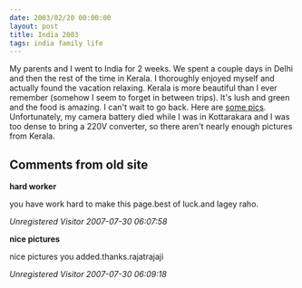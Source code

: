 ```yaml
---
date: 2003/02/20 00:00:00
layout: post
title: India 2003
tags: india family life
---
```


My parents and I went to India for 2 weeks. We spent a couple days in
Delhi and then the rest of the time in Kerala. I thoroughly enjoyed
myself and actually found the vacation relaxing. Kerala is more
beautiful than I ever remember (somehow I seem to forget in between
trips). It's lush and green and the food is amazing. I can't wait to
go back. Here are [some
pics](http://kurup.org/photo/album?album_id=5323). Unfortunately, my
camera battery died while I was in Kottarakara and I was too dense to
bring a 220V converter, so there aren't nearly enough pictures from
Kerala.

<div id="comment-box">
<h2>Comments from old site</h2>

<div class="one-comment">
<p><b>hard worker</b></p>
<p>
you have work hard to make this page.best of luck.and lagey raho.
</p>
<address class="signature">
<span class="author">Unregistered Visitor</span>
<span class="date">2007-07-30 06:07:58</span>
</address>
</div>

<div class="one-comment">
<p><b>nice pictures</b></p>
<p>
nice pictures you added.thanks.rajatrajaji
</p>
<address class="signature">
<span class="author">Unregistered Visitor</span>
<span class="date">2007-07-30 06:09:18</span>
</address>
</div>

</div>
